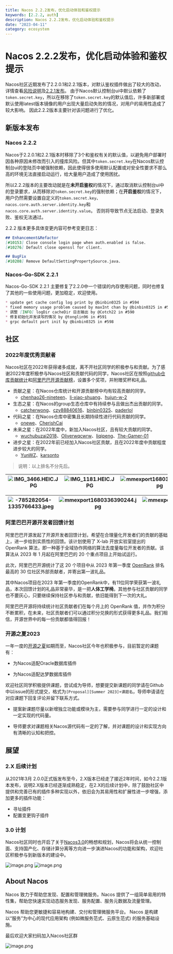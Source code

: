 ```yaml
---
title: Nacos 2.2.2发布，优化启动体验和鉴权提示
keywords: [2.2.2, auth]
description: Nacos 2.2.2发布，优化启动体验和鉴权提示
date: "2023-04-11"
category: ecosystem
---
```

# Nacos 2.2.2发布，优化启动体验和鉴权提示

Nacos社区近期发布了2.2.0.1和2.2.1版本，对默认鉴权插件做出了较大的改动，详情查看[风险说明](https://nacos.io/zh-cn/blog/announcement-token-secret-key.html)及[2.2.1发布](https://nacos.io/zh-cn/blog/2.2.1-release.html)。
由于Nacos默认控制台ui中默认依赖了`token.secret.key`，所以在移除了`token.secret.key`的默认值后，许多新部署或默认使用latest版本镜像的用户出现大量启动失败的情况，对用户的易用性造成了较大影响。
因此2.2.2版本主要针对该问题进行了优化。

## 新版本发布
### Nacos 2.2.2

Nacos于2.2.0.1和2.2.1版本时移除了3个和鉴权有关的默认值，以避免用户部署时因各种原因未修改而引入的撞库风险。但其中`token.secret.key`在Nacos默认控制台ui的登陆页中被强制依赖，因此使得很多使用默认配置或对安全性要求不那么高的环境无法直接启动运行，给大量用户造成了使用困扰。

所以2.2.2版本的主要改动就是在**未开启鉴权**的情况下，通过取消默认控制台ui中的登录要求，从而移除对`token.secret.key`的强制依赖；在**开启鉴权**的情况下，用户仍然需要设置自定义的`token.secret.key`、`nacos.core.auth.server.identity.key`和 `nacos.core.auth.server.identity.value`。
否则将导致节点无法启动、登录失败、鉴权无法通过。

2.2.2 版本更多具体变更内容可参考变更日志：

```markdown
## Enhancement&Refactor
[#10153] Close console login page when auth.enabled is false.
[#10276] Default close openssl for client.

## BugFix
[#10208] Remove DefaultSettingPropertySource.java.
```

### Nacos-Go-SDK 2.2.1
Nacos-Go-SDK 2.2.1 主要修复了2.2.0中一个错误的内存使用问题，同时也修复了其他的一些使用问题，更加稳定，欢迎使用。

```markdown
* update get cache config log print by @binbin0325 in #594
* fixed memory usage problem caused by maxInt chan by @binbin0325 in #596
* 调整 [INFO] logDir cacheDir 日志输出 by @Cotch22 in #590
* 修复初始化并发读写的情况 by @tonglin96 in #591
* grpc default port init by @binbin0325 in #598
```

## 社区
### 2022年度优秀贡献者

Nacos社区在2022年获得诸多成就，离不开社区同学的积极参与和贡献。为了感谢2022年度积极参与Nacos社区和贡献代码的同学，Nacos社区在按照[github仓库贡献统计](https://github.com/alibaba/nacos/graphs/contributors)和[阿里巴巴开源贡献榜](https://opensource.alibaba.com/contribution_leaderboard/details?projectValue=nacos&timeType=month&time=1677600000000)，设置多个奖项，并附赠奖杯和礼品。

- 贡献之星：在Nacos仓库统计和开源贡献榜中均有较高贡献的同学。
   - [chenhao26-nineteen](https://github.com/chenhao26-nineteen)、[li-xiao-shuang](https://github.com/li-xiao-shuang)、[hujun-w-2](https://github.com/hujun-w-2)
- 生态之星：在Nacos的group生态仓库中有持续参与且做出杰出贡献的同学。
   - [catcherwong](https://github.com/catcherwong)、[czy88840616](https://github.com/czy88840616)、[binbin0325](https://github.com/binbin0325)、[paderlol](https://github.com/paderlol)
- 代码之星：在Nacos仓库中密集且长期持续性进行代码贡献的同学。
   - [onewe](https://github.com/onewe)、[CherishCai](https://github.com/CherishCai)
- 未来之星：在2022年度中，新加入Nacos社区，且有较大贡献的同学。
   - [wuchubuzai2018](https://github.com/wuchubuzai2018)、[Oliverwqcwrw](https://github.com/Oliverwqcwrw)、[liqipeng](https://github.com/liqipeng)、[The-Gamer-01](https://github.com/The-Gamer-01)
- 进步之星：在2022年前已经加入Nacos社区贡献，且在2022年度中贡献程度进步较大的同学。
   - [YunWZ](https://github.com/YunWZ)、[karsonto](https://github.com/karsonto)

> 说明：以上排名不分先后。

| ![IMG_3466.HEIC.JPG](https://cdn.nlark.com/yuque/0/2023/jpeg/1577777/1680852964284-2443605d-d594-4dc8-bb75-6da14cdd8f12.jpeg#averageHue=%23a07b5e&clientId=udb7e5972-f7b4-4&from=paste&height=437&id=u6436f8f0&name=IMG_3466.HEIC.JPG&originHeight=874&originWidth=1166&originalType=binary&ratio=2&rotation=0&showTitle=false&size=264073&status=done&style=none&taskId=u7e0f0ab0-a69e-47b3-ad71-b1f016221bf&title=&width=583) | ![IMG_1181.HEIC.JPG](https://cdn.nlark.com/yuque/0/2023/jpeg/1577777/1680852964324-f149c75c-b204-445c-a3b4-24aff8b79b5b.jpeg#averageHue=%23586c77&clientId=udb7e5972-f7b4-4&from=paste&height=437&id=uc7c2a34e&name=IMG_1181.HEIC.JPG&originHeight=874&originWidth=1166&originalType=binary&ratio=2&rotation=0&showTitle=false&size=247482&status=done&style=none&taskId=u7dfe30f4-5949-49b8-8a86-5d19ccd7324&title=&width=583) | ![mmexport1680323559666.jpg](https://cdn.nlark.com/yuque/0/2023/jpeg/1577777/1680852987035-7bb5cad5-fbb1-4764-8383-19ddd22fb996.jpeg#averageHue=%23929990&clientId=udb7e5972-f7b4-4&from=paste&height=477&id=uea2c475d&name=mmexport1680323559666.jpg&originHeight=954&originWidth=1279&originalType=binary&ratio=2&rotation=0&showTitle=false&size=114898&status=done&style=none&taskId=ub2325bbf-d12c-4937-96d2-fd0261d93c3&title=&width=639.5) | ![1426060892935891238.jpg](https://cdn.nlark.com/yuque/0/2023/jpeg/1577777/1681263310705-6a4bc1b0-b17a-4d46-9a82-597401cda18b.jpeg#averageHue=%23b59584&clientId=u0dc24e80-8387-4&from=drop&id=u054e0974&name=1426060892935891238.jpg&originHeight=874&originWidth=1166&originalType=binary&ratio=2&rotation=0&showTitle=false&size=211224&status=done&style=none&taskId=uee90003b-75bd-4847-a2fa-29e5b7523e6&title=) |
| --- | --- | --- | --- |

| ![-785282054-1335766433.jpeg](https://cdn.nlark.com/yuque/0/2023/jpeg/1577777/1681263479015-956f234c-10dd-4150-acb1-f5aed470bd3a.jpeg#averageHue=%239b9e97&clientId=ua7179cf3-e42b-4&from=drop&id=u92c70cc9&name=-785282054-1335766433.jpeg&originHeight=1166&originWidth=1166&originalType=binary&ratio=2&rotation=0&showTitle=false&size=904298&status=done&style=none&taskId=u87fee435-af68-44d7-928e-4fb0610365e&title=) | ![mmexport1680336390244.jpg](https://cdn.nlark.com/yuque/0/2023/jpeg/1577777/1681263583874-fc2c0b22-0d8f-405b-847a-c0c6076b8cb6.jpeg#averageHue=%23a7aaa3&clientId=u61417e98-ccbb-4&from=drop&id=u3d14b102&name=mmexport1680336390244.jpg&originHeight=1780&originWidth=1162&originalType=binary&ratio=2&rotation=0&showTitle=false&size=118932&status=done&style=none&taskId=ua477518c-0ee2-4ba8-bd7a-461c4a3f0e9&title=) | ![mmexport1680339291530.jpg](https://cdn.nlark.com/yuque/0/2023/jpeg/1577777/1681263589035-47d7ba3c-615a-4b17-a76d-df8c9f01c441.jpeg#averageHue=%23c4c2b8&clientId=u61417e98-ccbb-4&from=drop&id=u24a8e681&name=mmexport1680339291530.jpg&originHeight=2066&originWidth=1162&originalType=binary&ratio=2&rotation=0&showTitle=false&size=447708&status=done&style=none&taskId=u01e12f78-7602-4938-a19f-93e79692b42&title=) |
| --- | --- | --- |

### 阿里巴巴开源开发者回馈计划
阿里巴巴开源发起了开源开发者回馈计划，希望在合理量化开发者们的贡献的基础上，进一步给到实质性的回馈。该计划使用了 X-lab 开放实验室提出的 OpenRank 算法，即一种基于全域协作网络的算法去度量每位开发者的贡献。该算法从 2023 年 1 月起在阿里巴巴的 20 个重点项目上开始试运行。

此次，阿里巴巴开源统计了这 20 个项目中从 2023 年第一季度 [OpenRank](https://opensource.alibaba.com/contribution_leaderboard/details?projectValue=nacos&timeType=month&time=1677600000000) 排名最高的 30 位社区外部贡献者，并寄出第一波礼品。

其中Nacos项目在2023 年第一季度的OpenRank中，有11位同学荣获第一波礼品，本次回馈计划的礼品非常豪华，是一把**人体工学椅**。其他参与社区贡献的同学也不要灰心，只要继续保持社区参与和贡献，依旧能得到下一次的大礼。

阿里巴巴开源将持续统计社区贡献者们在每个月上的 OpenRank 值，并作为积分不断累积，在未来，社区贡献者们可以通过积分兑换的形式获得更多礼品。我们相信，开源世界中的每一份贡献都值得回报！

### 开源之夏2023

一年一度的[开源之夏](https://summer-ospp.ac.cn/org/orgdetail/ab188e59-fab8-468f-bc89-bdc2bd8b5e64)如期而至，Nacos社区今年也积极参与，目前暂定的课题有：

- 为Nacos适配Oracle数据库插件

- 为Nacos适配达梦数据库插件

欢迎社区同学积极提供课题，尝试成为导师，想要提交新课题的同学请在Github中以issue的形式提交，格式为`[Proposal][Summer 2023]+课题名`，导师申请请在对应课题下回复评论并留下联系方式。

- 提案新课题尽量以新增独立功能或模块为主，需要参与同学进行一定的设计和一定实现的代码量。

- 导师要求对课题相关Nacos源代码有一定的了解，并对课题的设计和实现方向有清晰的认知和把控。

## 展望
### 2.X 后续计划

从2021年3月 2.0.0正式版发布至今，2.X版本已经走了接近2年时间，如今2.2.1版本发布，说明2.X版本已经逐渐成熟稳定，在2.X的后续计划中，除了鼓励社区中提供和完善已有的插件多种实现以外，依旧会为其易用性和扩展性进一步增强，添加更多的插件功能：

- 寻址插件
- 配置变更钩子插件
### 3.0 计划

Nacos社区同时也开启了关于[Nacos3.0](https://mp.weixin.qq.com/s/8UwwD_WxSJINP8Qr_1wogg)的畅想和规划，Nacos将会从统一控制面、支持国产化、存储计算分离等方向进一步演进Nacos的功能和架构，欢迎社区积极参与到新版本的建设中。

![image.png](/img/blog/2_2_0-release/220-roadmap.png)
![image.png](https://cdn.nlark.com/yuque/0/2022/png/1577777/1660125280551-a2e881fe-d25e-4ebb-a28f-8e56683deef1.png#clientId=uf10cb19a-105c-4&crop=0&crop=0&crop=1&crop=1&from=url&id=Z9to1&margin=%5Bobject%20Object%5D&name=image.png&originHeight=794&originWidth=1650&originalType=binary&ratio=1&rotation=0&showTitle=false&size=185821&status=done&style=none&taskId=u63849e10-1dae-45cb-b559-04d106ebe86&title=#crop=0&crop=0&crop=1&crop=1&id=rUihF&originHeight=794&originWidth=1650&originalType=binary&ratio=1&rotation=0&showTitle=false&status=done&style=none&title=)

## About Nacos

Nacos 致力于帮助您发现、配置和管理微服务。Nacos 提供了一组简单易用的特性集，帮助您快速实现动态服务发现、服务配置、服务元数据及流量管理。

Nacos 帮助您更敏捷和容易地构建、交付和管理微服务平台。 Nacos 是构建以“服务”为中心的现代应用架构 (例如微服务范式、云原生范式) 的服务基础设施。

最后欢迎大家扫码加入Nacos社区群

![image.png](https://cdn.nlark.com/yuque/0/2023/png/1577777/1679276899363-83081d59-67c6-4501-9cf8-0d84ba7c6d7e.png#averageHue=%23c1c2c2&clientId=u9dfeac18-3281-4&from=paste&height=551&id=ubcf45e51&name=image.png&originHeight=1102&originWidth=854&originalType=binary&ratio=2&rotation=0&showTitle=false&size=155261&status=done&style=none&taskId=ud6bea1fe-b003-441b-a810-84435d2aeff&title=&width=427)

